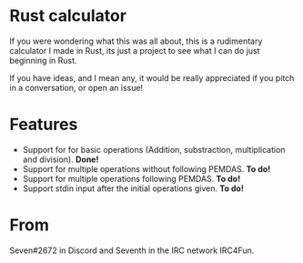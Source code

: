 # Rust calculator

If you were wondering what this was all about, this is a rudimentary calculator I made in Rust, its just a project to see what I can do just beginning in Rust.

If you have ideas, and I mean any, it would be really appreciated if you pitch in a conversation, or open an issue!

# Features

<ul>
  <li>Support for for basic operations (Addition, substraction, multiplication and division). <strong>Done!</strong></li>
  <li>Support for multiple operations without following PEMDAS. <strong>To do!</strong></li>
  <li>Support for multiple operations following PEMDAS. <strong>To do!</strong></li>
  <li>Support stdin input after the initial operations given. <strong>To do!</strong></li>
</ul>

# From

Seven#2672 in Discord and Seventh in the IRC network IRC4Fun.
